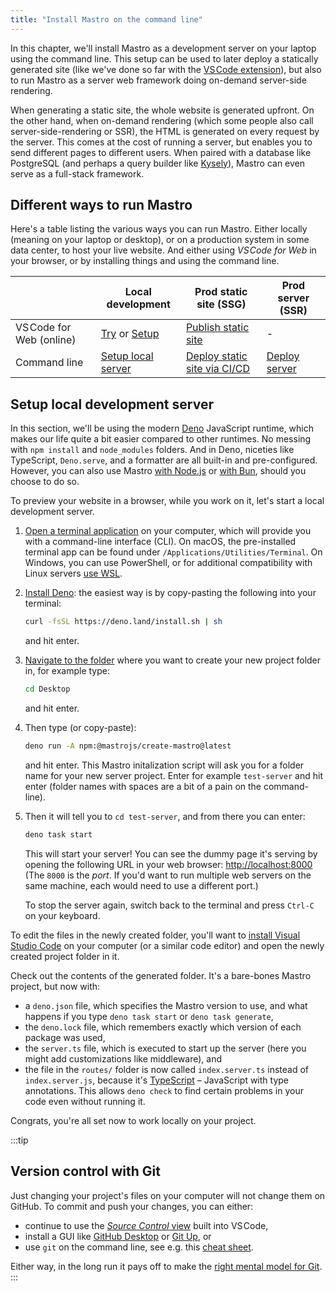 ```yaml
---
title: "Install Mastro on the command line"
---
```


In this chapter, we'll install Mastro as a development server on your laptop using the command line. This setup can be used to later deploy a statically generated site (like we've done so far with the [VS Code extension](/guide/setup/)), but also to run Mastro as a server web framework doing on-demand server-side rendering.

When generating a static site, the whole website is generated upfront.
On the other hand, when on-demand rendering (which some people also call server-side-rendering or SSR), the HTML is generated on every request by the server. This comes at the cost of running a server, but enables you to send different pages to different users. When paired with a database like PostgreSQL (and perhaps a query builder like [Kysely](https://kysely.dev/)), Mastro can even serve as a full-stack framework.


## Different ways to run Mastro

Here's a table listing the various ways you can run Mastro. Either locally (meaning on your laptop or desktop), or on a production system in some data center, to host your live website. And either using _VS Code for Web_ in your browser, or by installing things and using the command line.

|                          | Local development               | Prod static site (SSG)                  | Prod server (SSR)       |
|--------------------------|---------------------------------|-----------------------------------------|-------------------------|
| VS Code for Web (online) | [Try][try] or [Setup][vsLocal]  | [Publish static site][vsProd]           | -                       |
| Command line             | [Setup local server][cliLocal]  | [Deploy static site via CI/CD][cliProd] | [Deploy server][server] |

[try]: https://github.dev/mastrojs/template-basic
[vsLocal]: /guide/setup/
[cliLocal]: /guide/cli-install/#setup-local-development-server
[vsProd]: /guide/publish-website/
[cliProd]: /guide/deploy/#deploy-static-site-with-ci%2Fcd
[server]: /guide/deploy/#deploy-server-to-production


## Setup local development server

In this section, we'll be using the modern [Deno](https://deno.com) JavaScript runtime, which makes our life quite a bit easier compared to other runtimes. No messing with `npm install` and `node_modules` folders. And in Deno, niceties like TypeScript, `Deno.serve`, and a formatter are all built-in and pre-configured. However, you can also use Mastro [with Node.js](https://github.com/mastrojs/template-basic-node) or [with Bun](https://github.com/mastrojs/template-basic-bun), should you choose to do so.

To preview your website in a browser, while you work on it, let's start a local development server.

1.  [Open a terminal application](https://developer.mozilla.org/en-US/docs/Learn_web_development/Getting_started/Environment_setup/Command_line#how_do_you_access_the_terminal) on your computer, which will provide you with a command-line interface (CLI). On macOS, the pre-installed terminal app can be found under `/Applications/Utilities/Terminal`. On Windows, you can use PowerShell, or for additional compatibility with Linux servers [use WSL](https://learn.microsoft.com/en-us/windows/wsl/).

2.  [Install Deno](https://docs.deno.com/runtime/getting_started/installation/): the easiest way is by copy-pasting the following into your terminal:

    ```sh
    curl -fsSL https://deno.land/install.sh | sh
    ```

    and hit enter.

3.  [Navigate to the folder](https://developer.mozilla.org/en-US/docs/Learn_web_development/Getting_started/Environment_setup/Command_line#navigation_on_the_command_line) where you want to create your new project folder in, for example type:

    ```sh
    cd Desktop
    ```

    and hit enter.

4.  Then type (or copy-paste):

    ```sh
    deno run -A npm:@mastrojs/create-mastro@latest
    ```

    and hit enter. This Mastro initalization script will ask you for a folder name for your new server project. Enter for example `test-server` and hit enter (folder names with spaces are a bit of a pain on the command-line).

5.  Then it will tell you to `cd test-server`, and from there you can enter:

    ```sh
    deno task start
    ```

    This will start your server! You can see the dummy page it's serving by opening the following URL in your web browser: [http://localhost:8000](http://localhost:8000) (The `8000` is the _port_. If you'd want to run multiple web servers on the same machine, each would need to use a different port.)

    To stop the server again, switch back to the terminal and press `Ctrl-C` on your keyboard.

To edit the files in the newly created folder, you'll want to [install Visual Studio Code](https://code.visualstudio.com/) on your computer (or a similar code editor) and open the newly created project folder in it.

Check out the contents of the generated folder. It's a bare-bones Mastro project, but now with:

- a `deno.json` file, which specifies the Mastro version to use, and what happens if you type `deno task start` or `deno task generate`,
- the `deno.lock` file, which remembers exactly which version of each package was used,
- the `server.ts` file, which is executed to start up the server (here you might add customizations like middleware), and
- the file in the `routes/` folder is now called `index.server.ts` instead of `index.server.js`, because it's [TypeScript](https://www.typescriptlang.org/) – JavaScript with type annotations. This allows `deno check` to find certain problems in your code even without running it.

Congrats, you're all set now to work locally on your project.

:::tip
## Version control with Git

Just changing your project's files on your computer will not change them on GitHub. To commit and push your changes, you can either:

- continue to use the [_Source Control_ view](/guide/publish-website/#save-changes-and-publish-to-the-web) built into VS Code,
- install a GUI like [GitHub Desktop](https://github.com/apps/desktop) or [Git Up](https://gitup.co/), or
- use `git` on the command line, see e.g. this [cheat sheet](https://git-scm.com/cheat-sheet).

Either way, in the long run it pays off to make the [right mental model for Git](https://mb21.github.io/blog/2023/12/13/right-mental-model-for-git.html).
:::
